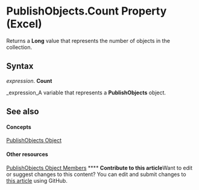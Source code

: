 
# PublishObjects.Count Property (Excel)

Returns a  **Long** value that represents the number of objects in the collection.


## Syntax

 _expression_. **Count**

 _expression_A variable that represents a  **PublishObjects** object.


## See also


#### Concepts


 [PublishObjects Object](33ad393e-5ab6-2531-5e5b-42930fc596c0.md)
#### Other resources


 [PublishObjects Object Members](128e5605-90e1-76cc-98db-7dda7b763fc8.md)
****   **Contribute to this article**Want to edit or suggest changes to this content? You can edit and submit changes to  [this article](https://github.com/jhershey00/VBA_Excel_Test/OpenXMLCon/articles/ac794ba3-1514-2a42-ed18-96ee0a9a2832.md) using GitHub.

